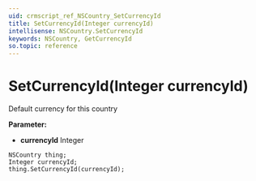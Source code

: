 ```yaml
---
uid: crmscript_ref_NSCountry_SetCurrencyId
title: SetCurrencyId(Integer currencyId)
intellisense: NSCountry.SetCurrencyId
keywords: NSCountry, GetCurrencyId
so.topic: reference
---
```


# SetCurrencyId(Integer currencyId)

Default currency for this country

**Parameter:** 
 - **currencyId** Integer

```crmscript
NSCountry thing;
Integer currencyId;
thing.SetCurrencyId(currencyId);
```


